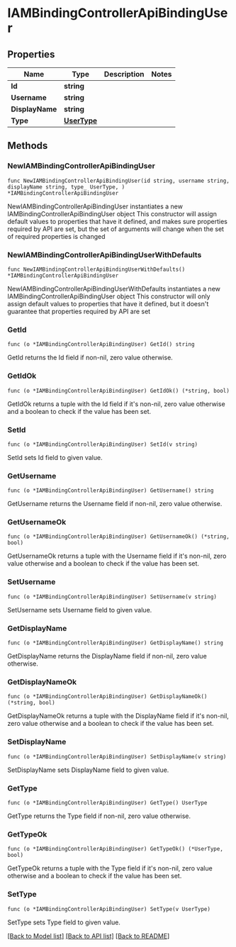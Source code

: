 # IAMBindingControllerApiBindingUser

## Properties

Name | Type | Description | Notes
------------ | ------------- | ------------- | -------------
**Id** | **string** |  | 
**Username** | **string** |  | 
**DisplayName** | **string** |  | 
**Type** | [**UserType**](UserType.md) |  | 

## Methods

### NewIAMBindingControllerApiBindingUser

`func NewIAMBindingControllerApiBindingUser(id string, username string, displayName string, type_ UserType, ) *IAMBindingControllerApiBindingUser`

NewIAMBindingControllerApiBindingUser instantiates a new IAMBindingControllerApiBindingUser object
This constructor will assign default values to properties that have it defined,
and makes sure properties required by API are set, but the set of arguments
will change when the set of required properties is changed

### NewIAMBindingControllerApiBindingUserWithDefaults

`func NewIAMBindingControllerApiBindingUserWithDefaults() *IAMBindingControllerApiBindingUser`

NewIAMBindingControllerApiBindingUserWithDefaults instantiates a new IAMBindingControllerApiBindingUser object
This constructor will only assign default values to properties that have it defined,
but it doesn't guarantee that properties required by API are set

### GetId

`func (o *IAMBindingControllerApiBindingUser) GetId() string`

GetId returns the Id field if non-nil, zero value otherwise.

### GetIdOk

`func (o *IAMBindingControllerApiBindingUser) GetIdOk() (*string, bool)`

GetIdOk returns a tuple with the Id field if it's non-nil, zero value otherwise
and a boolean to check if the value has been set.

### SetId

`func (o *IAMBindingControllerApiBindingUser) SetId(v string)`

SetId sets Id field to given value.


### GetUsername

`func (o *IAMBindingControllerApiBindingUser) GetUsername() string`

GetUsername returns the Username field if non-nil, zero value otherwise.

### GetUsernameOk

`func (o *IAMBindingControllerApiBindingUser) GetUsernameOk() (*string, bool)`

GetUsernameOk returns a tuple with the Username field if it's non-nil, zero value otherwise
and a boolean to check if the value has been set.

### SetUsername

`func (o *IAMBindingControllerApiBindingUser) SetUsername(v string)`

SetUsername sets Username field to given value.


### GetDisplayName

`func (o *IAMBindingControllerApiBindingUser) GetDisplayName() string`

GetDisplayName returns the DisplayName field if non-nil, zero value otherwise.

### GetDisplayNameOk

`func (o *IAMBindingControllerApiBindingUser) GetDisplayNameOk() (*string, bool)`

GetDisplayNameOk returns a tuple with the DisplayName field if it's non-nil, zero value otherwise
and a boolean to check if the value has been set.

### SetDisplayName

`func (o *IAMBindingControllerApiBindingUser) SetDisplayName(v string)`

SetDisplayName sets DisplayName field to given value.


### GetType

`func (o *IAMBindingControllerApiBindingUser) GetType() UserType`

GetType returns the Type field if non-nil, zero value otherwise.

### GetTypeOk

`func (o *IAMBindingControllerApiBindingUser) GetTypeOk() (*UserType, bool)`

GetTypeOk returns a tuple with the Type field if it's non-nil, zero value otherwise
and a boolean to check if the value has been set.

### SetType

`func (o *IAMBindingControllerApiBindingUser) SetType(v UserType)`

SetType sets Type field to given value.



[[Back to Model list]](../README.md#documentation-for-models) [[Back to API list]](../README.md#documentation-for-api-endpoints) [[Back to README]](../README.md)


